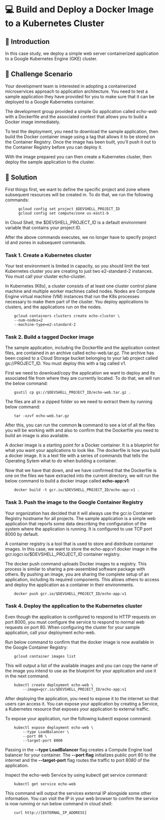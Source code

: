 # 💻 Build and Deploy a Docker Image to a Kubernetes Cluster

## 📑 Introduction
In this case study, we deploy a simple web server containerized application to a Google Kubernetes Engine (GKE) cluster.

## 📃 Challenge Scenario

Your development team is interested in adopting a containerized microservices approach to application architecture. 
You need to test a sample application they have provided for you to make sure that it can be 
deployed to a Google Kubernetes container. 

The development group provided a simple Go application called *echo-web* with a Dockerfile and the associated context that allows you to build a Docker image immediately.

To test the deployment, you need to download the sample application, then build the Docker container image using a tag that allows it to be stored on the Container Registry. 
Once the image has been built, you'll push it out to the Container Registry before you can deploy it.

With the image prepared you can then create a Kubernetes cluster, then deploy the sample application to the cluster.

## 🎯 Solution
First things first, we want to define the specific project and zone where subsequent resources will be created in. To do that, we run the following commands:

          gcloud config set project $DEVSHELL_PROJECT_ID
          gcloud config set compute/zone us-east1-b

In Cloud Shell, the $DEVSHELL_PROJECT_ID is a default environment variable that contains your project ID.

After the above commands executes, we no longer have to specify project id and zones in subsequent commands.

### Task 1. Create a Kubernetes cluster
Your test environment is limited in capacity, so you should limit the test Kubernetes cluster you are creating to just two e2-standard-2 instances. You must call your cluster echo-cluster.

In Kubernetes (K8s), a cluster consists of at least one cluster control plane machine and multiple worker machines called nodes. Nodes are Compute Engine virtual machine (VM) instances that run the K8s processes necessary to make them part of the cluster. You deploy applications to clusters, and the applications run on the nodes.

        gcloud containers clusters create echo-cluster \
        --num-nodes=2
        --machine-type=e2-standard-2

### Task 2. Build a tagged Docker image
The sample application, including the Dockerfile and the application context files, are contained in an archive called echo-web.tar.gz. The archive has been copied to a Cloud Storage bucket belonging to your lab project called gs://PROJECT_ID. You must deploy this with a tag called v1.

First we need to download/copy the application we want to deploy and its associated file from where they are currently located. To do that, we will run the below command:

        gsutil cp gs://$DEVSHELL_PROJECT_ID/echo-web.tar.gz .

The files are all in a zipped folder so we need to extract them by running below command:

        tar -xzvf echo-web.tar.gz

After this, you can run the common **ls** command to see a lot of all the files you will be working with and also to confirm that the Dockerfile you need to build an image is also available.

A docker image is a starting point for a Docker container. It is a blueprint for what you want your applications to look like. The dockerfile is how you build a docker image. It is a text file with a series of commands that tells the Operating Sytem what to do when building a container.

Now that we have that down, and we have confirmed that the Dockerfile is one on the files we have extracted into the current directory, we will run the below command to build a docker image called **echo-app:v1**:

        docker build -t gcr.io/$DEVSHELL_PROJECT_ID/echo-app:v1 .

### Task 3. Push the image to the Google Container Registry
Your organization has decided that it will always use the gcr.io Container Registry hostname for all projects. The sample application is a simple web application that reports some data describing the configuration of the system where the application is running. It is configured to use TCP port 8000 by default.

A container registry is a tool that is used to store and distribute container images. In this case, we want to store the echo-app:v1 docker image in the gcr.iogcr.io/$DEVSHELL_PROJECT_ID container registry.

The docker push command uploads Docker images to a registry. This process is similar to sharing a pre-assembled software package with others. By pushing an image, you are sharing the complete setup of an application, including its required components. This allows others to access and deploy the application as a container in their environments. 

        docker push gcr.io/$DEVSHELL_PROJECT_ID/echo-app:v1

### Task 4. Deploy the application to the Kubernetes cluster
Even though the application is configured to respond to HTTP requests on port 8000, you must configure the service to respond to normal web requests on port 80. When configuring the cluster for your sample application, call your deployment echo-web.

Run below command to confirm that the docker image is now available in the Google Container Registry:

        gcloud container images list

This will output a list of the available images and you can copy the name of the image you intend to use as the blueprint for your application and use it in the next command.

        kubectl create deployment echo-web \
            --image=gcr.io/$DEVSHELL_PROJECT_ID/echo-app:v1

After deploying the application, you need to expose it to the internet so that users can access it. You can expose your application by creating a Service, a Kubernetes resource that exposes your application to external traffic.

To expose your application, run the following kubectl expose command:

        kubectl expose deployment echo-web \
            --type LoadBalancer \
            --port 80 \
            --target-port 8000

Passing in the **--type LoadBalancer** flag creates a Compute Engine load balancer for your container. The **--port flag** initializes public port 80 to the internet and the **--target-port** flag routes the traffic to port 8080 of the application.

Inspect the echo-web Service by using kubectl get service command:
      
        kubectl get service echo-web

This command will output the services external IP alongside some other information. You can visit the IP in your web browser to confirm the service is now running or run below command in cloud shell:

        curl http://[EXTERNAL_IP_ADDRESS]
